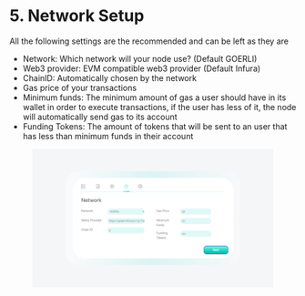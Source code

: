 # 5. Network Setup

All the following settings are the recommended and can be left as they are

* Network: Which network will your node use? (Default GOERLI)
* Web3 provider: EVM compatible web3 provider (Default Infura)
* ChainID: Automatically chosen by the network
* Gas price of your transactions
* Minimum funds: The minimum amount of gas a user should have in its wallet in order to execute transactions, if the user has less of it, the node will automatically send gas to its account
* Funding Tokens: The amount of tokens that will be sent to an user that has less than minimum funds in their account

<figure><img src="../../.gitbook/assets/image (6).png" alt=""><figcaption></figcaption></figure>
